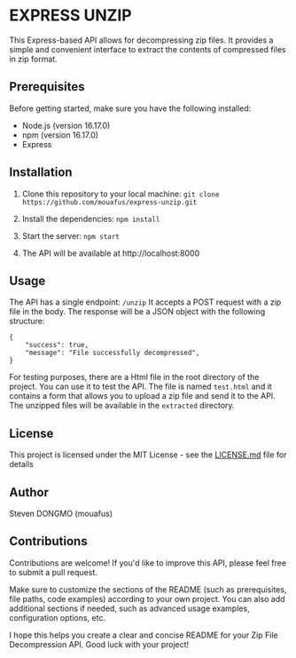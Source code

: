 # EXPRESS UNZIP

This Express-based API allows for decompressing zip files. It provides a simple and convenient interface to extract the
contents of compressed files in zip format.

## Prerequisites

Before getting started, make sure you have the following installed:

- Node.js (version 16.17.0)
- npm (version 16.17.0)
- Express

## Installation

1. Clone this repository to your local machine:
   ``` git clone https://github.com/mouafus/express-unzip.git ```

2. Install the dependencies:
   ``` npm install ```

3. Start the server:
   ``` npm start ```

4. The API will be available at http://localhost:8000

## Usage

The API has a single endpoint: ``` /unzip ```
It accepts a POST request with a zip file in the body. The response will be a JSON object with the following structure:

```
{
    "success": true,
    "message": "File successfully decompressed",
}
```

For testing purposes, there are a Html file in the root directory of the project. You can use it to test the API.
The file is named ``` test.html ``` and it contains a form that allows you to upload a zip file and send it to the API.
The unzipped files will be available in the ``` extracted ``` directory.

## License

This project is licensed under the MIT License - see the [LICENSE.md](LICENSE) file for details

## Author

Steven DONGMO (mouafus)

## Contributions

Contributions are welcome! If you'd like to improve this API, please feel free to submit a pull request.

Make sure to customize the sections of the README (such as prerequisites, file paths, code examples) according to your
own project. You can also add additional sections if needed, such as advanced usage examples, configuration options,
etc.

I hope this helps you create a clear and concise README for your Zip File Decompression API. Good luck with your
project!